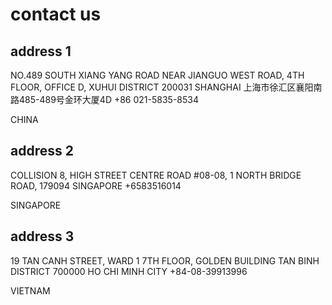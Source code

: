 # contact us

## address 1
NO.489 SOUTH XIANG YANG ROAD 
NEAR JIANGUO WEST ROAD, 4TH FLOOR, OFFICE D,
XUHUI DISTRICT 200031 SHANGHAI
上海市徐汇区襄阳南路485-489号金环大厦4D
+86 021-5835-8534

CHINA
## address 2
COLLISION 8,
HIGH STREET CENTRE ROAD #08-08,
1 NORTH BRIDGE ROAD, 179094
SINGAPORE
+6583516014

SINGAPORE
## address 3
19 TAN CANH STREET, WARD 1
7TH FLOOR, GOLDEN BUILDING
TAN BINH DISTRICT 700000 HO CHI MINH CITY
+84-08-39913996

VIETNAM